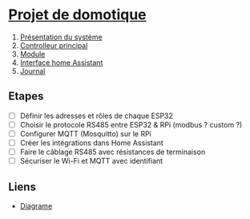 # [Projet de domotique](readme.md)

1. [Présentation du système](presentation.md)
2. [Controlleur principal](controlleur.md)
3. [Module](module.md)
4. [Interface home Assistant](homea.md)
5. [Journal](journal.md)

## Etapes

- [ ] Définir les adresses et rôles de chaque ESP32
- [ ] Choisir le protocole RS485 entre ESP32 & RPi (modbus ? custom ?)
- [ ] Configurer MQTT (Mosquitto) sur le RPi
- [ ] Créer les intégrations dans Home Assistant
- [ ] Faire le câblage RS485 avec résistances de terminaison
- [ ] Sécuriser le Wi-Fi et MQTT avec identifiant

## Liens

- [Diagrame](https://app.diagrams.net/#G18BmQ9KvucXd9xcbN3lJGMQASZTROEbhk#%7B%22pageId%22%3A%224QhVIEkyyyI5wlDZVmQO%22%7D)